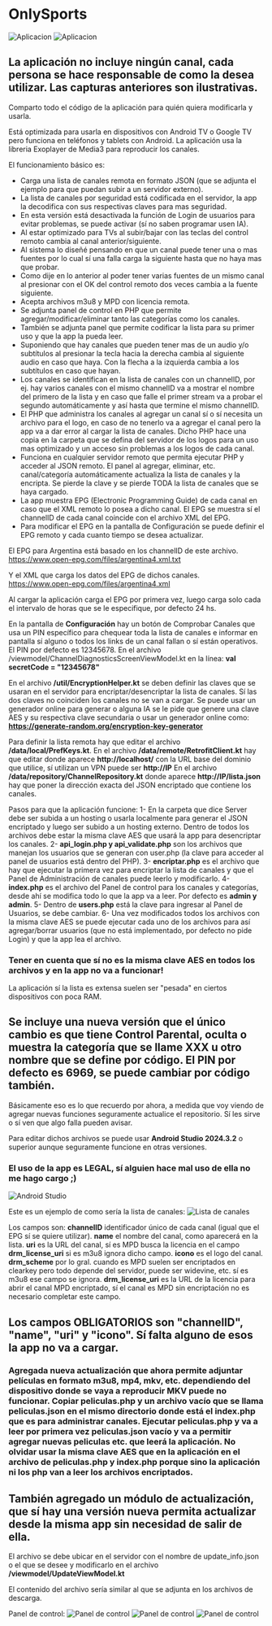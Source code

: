 # OnlySports
![Aplicacion](captura2.png)
![Aplicacion](captura3.png)

## La aplicación no incluye ningún canal, cada persona se hace responsable de como la desea utilizar. Las capturas anteriores son ilustrativas.

Comparto todo el código de la aplicación para quién quiera modificarla y usarla.

Está optimizada para usarla en dispositivos con Android TV o Google TV pero funciona en teléfonos y tablets con Android. La aplicación usa la libreria Exoplayer de Media3 para reproducir los canales.

El funcionamiento básico es:
- Carga una lista de canales remota en formato JSON (que se adjunta el ejemplo para que puedan subir a un servidor externo).
- La lista de canales por seguridad está codificada en el servidor, la app la decodifica con sus respectivas claves para mas seguridad.
- En esta versión está desactivada la función de Login de usuarios para evitar problemas, se puede activar (sí no saben programar usen IA).
- Al estar optimizado para TVs al subir/bajar con las teclas del control remoto cambia al canal anterior/siguiente.
- Al sistema lo diseñé pensando en que un canal puede tener una o mas fuentes por lo cual sí una falla carga la siguiente hasta que no haya mas que probar.
- Como dije en lo anterior al poder tener varias fuentes de un mismo canal al presionar con el OK del control remoto dos veces cambia a la fuente siguiente.
- Acepta archivos m3u8 y MPD con licencia remota.
- Se adjunta panel de control en PHP que permite agregar/modificar/eliminar tanto las categorías como los canales.
- También se adjunta panel que permite codificar la lista para su primer uso y que la app la pueda leer.
- Suponiendo que hay canales que pueden tener mas de un audio y/o subtítulos al presionar la tecla hacia la derecha cambia al siguiente audio en caso que haya. Con la flecha a la izquierda cambia a los subtítulos en caso que hayan.
- Los canales se identifican en la lista de canales con un channelID, por ej. hay varios canales con el mismo channelID va a mostrar el nombre del primero de la lista y en caso que falle el primer stream va a probar el segundo automáticamente y así hasta que termine el mismo channelID.
- El PHP que administra los canales al agregar un canal sí o sí necesita un archivo para el logo, en caso de no tenerlo va a agregar el canal pero la app va a dar error al cargar la lista de canales. Dicho PHP hace una copia en la carpeta que se defina del servidor de los logos para un uso mas optimizado y un acceso sin problemas a los logos de cada canal.
- Funciona en cualquier servidor remoto que permita ejecutar PHP y acceder al JSON remoto. El panel al agregar, eliminar, etc. canal/categoría automáticamente actualiza la lista de canales y la encripta. Se pierde la clave y se pierde TODA la lista de canales que se haya cargado.
- La app muestra EPG (Electronic Programming Guide) de cada canal en caso que el XML remoto lo posea a dicho canal. El EPG se muestra sí el channelID de cada canal coincide con el archivo XML del EPG.
- Para modificar el EPG en la pantalla de Configuración se puede definir el EPG remoto y cada cuanto tiempo se desea actualizar.

El EPG para Argentina está basado en los channelID de este archivo.
https://www.open-epg.com/files/argentina4.xml.txt

Y el XML que carga los datos del EPG de dichos canales.
https://www.open-epg.com/files/argentina4.xml

Al cargar la aplicación carga el EPG por primera vez, luego carga solo cada el intervalo de horas que se le especifique, por defecto 24 hs.

En la pantalla de **Configuración** hay un botón de Comprobar Canales que usa un PIN específico para chequear toda la lista de canales e informar en pantalla sí alguno o todos los links de un canal fallan o sí están operativos. El PIN por defecto es 12345678. En el archivo /viewmodel/ChannelDiagnosticsScreenViewModel.kt en la línea: **val secretCode = "12345678"**

En el archivo **/util/EncryptionHelper.kt** se deben definir las claves que se usaran en el servidor para encriptar/desencriptar la lista de canales. Sí las dos claves no coinciden los canales no se van a cargar. Se puede usar un generador online para generar o alguna IA se le pide que genere una clave AES y su respectiva clave secundaria o usar un generador online como: **https://generate-random.org/encryption-key-generator**

Para definir la lista remota hay que editar el archivo **/data/local/PrefKeys.kt**.
En el archivo **/data/remote/RetrofitClient.kt** hay que editar donde aparece **http://localhost/** con la URL base del dominio que utilice, sí utilizan un VPN puede ser **http://IP**
En el archivo **/data/repository/ChannelRepository.kt** donde aparece **http://IP/lista.json** hay que poner la dirección exacta del JSON encriptado que contiene los canales.

Pasos para que la aplicación funcione:
1- En la carpeta que dice Server debe ser subida a un hosting o usarla localmente para generar el JSON encriptado y luego ser subido a un hosting externo. Dentro de todos los archivos debe estar la misma clave AES que usará la app para desencriptar los canales.
2- **api_login.php y api_validate.php** son los archivos que manejan los usuarios que se generan con user.php (la clave para acceder al panel de usuarios está dentro del PHP).
3- **encriptar.php** es el archivo que hay que ejecutar la primera vez para encriptar la lista de canales y que el Panel de Administración de canales puede leerlo y modificarlo.
4- **index.php** es el archivo del Panel de control para los canales y categorías, desde ahí se modifica todo lo que la app va a leer. Por defecto es **admin y admin**.
5- Dentro de **users.php** está la clave para ingresar al Panel de Usuarios, se debe cambiar.
6- Una vez modificados todos los archivos con la misma clave AES se puede ejecutar cada uno de los archivos para así agregar/borrar usuarios (que no está implementado, por defecto no pide Login) y que la app lea el archivo.
### **Tener en cuenta que sí no es la misma clave AES en todos los archivos y en la app no va a funcionar!**

La aplicación sí la lista es extensa suelen ser "pesada" en ciertos dispositivos con poca RAM.

## Se incluye una nueva versión que el único cambio es que tiene Control Parental, oculta o muestra la categoría que se llame XXX u otro nombre que se define por código. El PIN por defecto es 6969, se puede cambiar por código también.

Básicamente eso es lo que recuerdo por ahora, a medida que voy viendo de agregar nuevas funciones seguramente actualice el repositorio. Sí les sirve o sí ven que algo falla pueden avisar.

Para editar dichos archivos se puede usar **Android Studio 2024.3.2** o superior aunque seguramente funcione en otras versiones.

### El uso de la app es LEGAL, sí alguien hace mal uso de ella no me hago cargo ;)

![Android Studio](captura.png)

Este es un ejemplo de como sería la lista de canales:
![Lista de canales](captura1.png)

Los campos son:
**channelID** identificador único de cada canal (igual que el EPG sí se quiere utilizar).
**name** el nombre del canal, como aparecerá en la lista.
**uri** es la URL del canal, sí es MPD busca la licencia en el campo **drm_license_uri** si es m3u8 ignora dicho campo.
**icono** es el logo del canal.
**drm_scheme** por lo gral. cuando es MPD suelen ser encriptados en clearkey pero todo depende del servidor, puede ser widevine, etc. sí es m3u8 ese campo se ignora.
**drm_license_uri** es la URL de la licencia para abrir el canal MPD encriptado, sí el canal es MPD sin encriptación no es necesario completar este campo.

## Los campos OBLIGATORIOS son "channelID", "name", "uri" y "icono". Sí falta alguno de esos la app no va a cargar.


### Agregada nueva actualización que ahora permite adjuntar películas en formato m3u8, mp4, mkv, etc. dependiendo del dispositivo donde se vaya a reproducir MKV puede no funcionar. Copiar peliculas.php y un archivo vacío que se llama peliculas.json en el mismo directorio donde está el index.php que es para administrar canales. Ejecutar peliculas.php y va a leer por primera vez peliculas.json vacío y va a permitir agregar nuevas peliculas etc. que leerá la aplicación. No olvidar usar la misma clave AES que en la aplicación en el archivo de peliculas.php y index.php porque sino la aplicación ni los php van a leer los archivos encriptados. 

## También agregado un módulo de actualización, que sí hay una versión nueva permita actualizar desde la misma app sin necesidad de salir de ella.
El archivo se debe ubicar en el servidor con el nombre de update_info.json o el que se desee y modificarlo en el archivo **/viewmodel/UpdateViewModel.kt**

El contenido del archivo sería similar al que se adjunta en los archivos de descarga.

Panel de control:
![Panel de control](paneldecontrol.png)
![Panel de control](paneldecontrol2.png)
![Panel de control](captura4.png)
